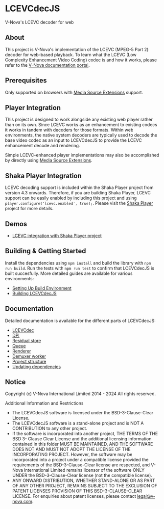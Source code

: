# LCEVCdecJS
V-Nova's LCEVC decoder for web 

## About

This project is V-Nova's implementation of the LCEVC (MPEG-5 Part 2) decoder for web-based playback. To learn what the LCEVC (Low Complexity Enhancement Video Coding) codec is and how it works, please refer to the [V-Nova documentation portal](https://docs.v-nova.com/v-nova/lcevc/lcevc-sdk-overview).

## Prerequisites 

Only supported on browsers with [Media Source Extensions](https://caniuse.com/?search=media%20source%20extensions) support. 

## Player Integration 

This project is designed to work alongside any existing web player rather than on its own. Since LCEVC works as an enhancement to existing codecs it works in tandem with decoders for those formats. Within web environments, the native system decoders are typically used to decode the base video codec as an input to LCEVCdecJS to provide the LCEVC enhancement decode and rendering. 

Simple LCEVC-enhanced player implementations may also be accomplished by directly using [Media Source Extensions](https://developer.mozilla.org/en-US/docs/Web/API/MediaSource). 

## Shaka Player Integration 

LCEVC decoding support is included within the Shaka Player project from version 4.3 onwards. Therefore, if you are building Shaka Player, LCEVC support can be easily enabled by including this project and using `player.configure('lcevc.enabled', true);`. Please visit the [Shaka Player](Shaka-Player) project for more details. 

## Demos 
- [LCEVC integration with Shaka Player project]( https://shaka-player-demo.appspot.com/demo/#panel=ALL_CONTENT;panelData=LCEVC;build=uncompiled)  

## Building & Getting Started

Install the dependencies using `npm install` and build the library with `npm run build`. Run
the tests with `npm run test` to confirm that LCEVCdecJS is built succesfully. More
detailed guides are available for various environments:

* [Setting Up Build Environment](docs/setting_up.md)
* [Building LCEVCdecJS](docs/building.md)

## Documentation

Detailed documentation is available for the different parts of LCEVCdecJS:

* [LCEVCdec](docs/dec/LCEVCdec.md)
* [DPI](docs/dec/dpi.md)
* [Residual store](docs/dec/residual_store.md)
* [Queue](docs/dec/queue.md)
* [Renderer](docs/dec/renderer.md)
* [Demuxer worker](docs/dec/demuxer_worker.md)
* [Project structure](docs/structure.md)
* [Updating dependencies](docs/update_deps.md)

## Notice

Copyright (c) V-Nova International Limited 2014 - 2024
All rights reserved.

Additional Information and Restrictions

 * The LCEVCdecJS software is licensed under the BSD-3-Clause-Clear License.
 * The LCEVCdecJS software is a stand-alone project and is NOT A CONTRIBUTION to any
other project.
 * If the software is incorporated into another project, THE TERMS OF THE BSD 3-
Clause Clear License and the additional licensing information contained in this folder
MUST BE MAINTAINED, AND THE SOFTWARE DOES NOT AND MUST NOT ADOPT THE LICENSE OF THE
INCORPORATING PROJECT. However, the software may be incorporated into a project under
a compatible license provided the requirements of the BSD-3-Clause-Clear license are
respected, and V-Nova International Limited remains licensor of the software ONLY
UNDER the BSD-3-Clause-Clear license (not the compatible license).
 * ANY ONWARD DISTRIBUTION, WHETHER STAND-ALONE OR AS PART OF ANY OTHER PROJECT,
REMAINS SUBJECT TO THE EXCLUSION OF PATENT LICENSES PROVISION OF THIS
BSD-3-CLAUSE-CLEAR LICENSE. For enquiries about patent licenses, please contact
legal@v-nova.com.